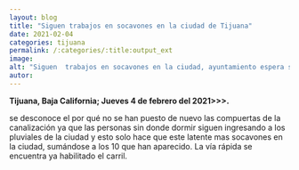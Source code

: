 ```yaml
---
layout: blog
title: "Siguen trabajos en socavones en la ciudad de Tijuana"
date: 2021-02-04
categories: tijuana
permalink: /:categories/:title:output_ext
image:
alt: "Siguen  trabajos en socavones en la ciudad, ayuntamiento espera se hagan cargo de las compuertas de la canalización el gobierno del estado"
autor:
---
```


**Tijuana, Baja California; Jueves 4 de febrero del 2021>>>.** 

se desconoce el por qué no se han puesto de nuevo las compuertas de la canalización ya que las personas sin donde dormir siguen ingresando a los pluviales de la ciudad y esto solo hace que este latente mas socavones en la ciudad, sumándose a los 10 que han aparecido. La vía rápida se encuentra ya habilitado el carril.
